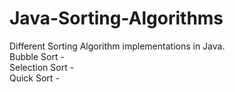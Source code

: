 # Java-Sorting-Algorithms
Different Sorting Algorithm implementations in Java.  
Bubble Sort -  
Selection Sort -  
Quick Sort -  
